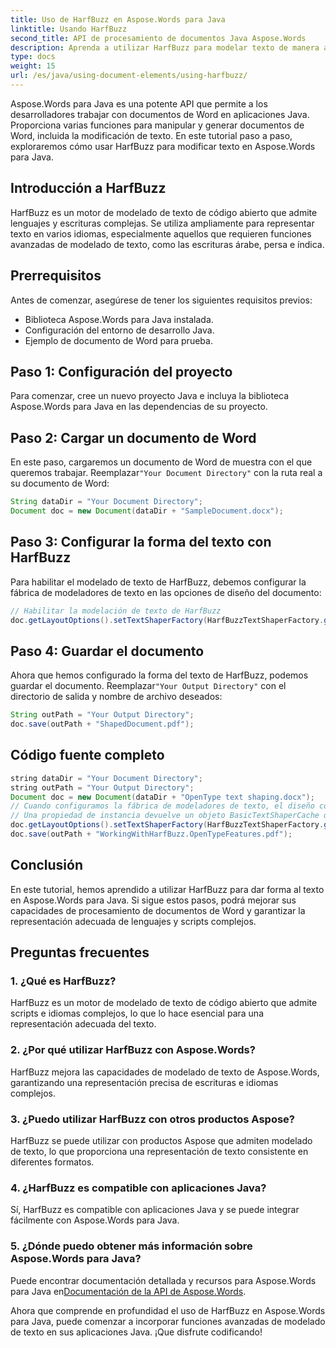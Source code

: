 ```yaml
---
title: Uso de HarfBuzz en Aspose.Words para Java
linktitle: Usando HarfBuzz
second_title: API de procesamiento de documentos Java Aspose.Words
description: Aprenda a utilizar HarfBuzz para modelar texto de manera avanzada en Aspose.Words para Java. Mejore la representación de texto en scripts complejos con esta guía paso a paso.
type: docs
weight: 15
url: /es/java/using-document-elements/using-harfbuzz/
---
```


Aspose.Words para Java es una potente API que permite a los desarrolladores trabajar con documentos de Word en aplicaciones Java. Proporciona varias funciones para manipular y generar documentos de Word, incluida la modificación de texto. En este tutorial paso a paso, exploraremos cómo usar HarfBuzz para modificar texto en Aspose.Words para Java.

## Introducción a HarfBuzz

HarfBuzz es un motor de modelado de texto de código abierto que admite lenguajes y escrituras complejas. Se utiliza ampliamente para representar texto en varios idiomas, especialmente aquellos que requieren funciones avanzadas de modelado de texto, como las escrituras árabe, persa e índica.

## Prerrequisitos

Antes de comenzar, asegúrese de tener los siguientes requisitos previos:

- Biblioteca Aspose.Words para Java instalada.
- Configuración del entorno de desarrollo Java.
- Ejemplo de documento de Word para prueba.

## Paso 1: Configuración del proyecto

Para comenzar, cree un nuevo proyecto Java e incluya la biblioteca Aspose.Words para Java en las dependencias de su proyecto.

## Paso 2: Cargar un documento de Word

 En este paso, cargaremos un documento de Word de muestra con el que queremos trabajar. Reemplazar`"Your Document Directory"` con la ruta real a su documento de Word:

```java
String dataDir = "Your Document Directory";
Document doc = new Document(dataDir + "SampleDocument.docx");
```

## Paso 3: Configurar la forma del texto con HarfBuzz

Para habilitar el modelado de texto de HarfBuzz, debemos configurar la fábrica de modeladores de texto en las opciones de diseño del documento:

```java
// Habilitar la modelación de texto de HarfBuzz
doc.getLayoutOptions().setTextShaperFactory(HarfBuzzTextShaperFactory.getInstance());
```

## Paso 4: Guardar el documento

 Ahora que hemos configurado la forma del texto de HarfBuzz, podemos guardar el documento. Reemplazar`"Your Output Directory"` con el directorio de salida y nombre de archivo deseados:

```java
String outPath = "Your Output Directory";
doc.save(outPath + "ShapedDocument.pdf");
```

## Código fuente completo
```java
string dataDir = "Your Document Directory";
string outPath = "Your Output Directory";
Document doc = new Document(dataDir + "OpenType text shaping.docx");
// Cuando configuramos la fábrica de modeladores de texto, el diseño comienza a utilizar funciones OpenType.
// Una propiedad de instancia devuelve un objeto BasicTextShaperCache que envuelve HarfBuzzTextShaperFactory.
doc.getLayoutOptions().setTextShaperFactory(HarfBuzzTextShaperFactory.getInstance());
doc.save(outPath + "WorkingWithHarfBuzz.OpenTypeFeatures.pdf");
```

## Conclusión

En este tutorial, hemos aprendido a utilizar HarfBuzz para dar forma al texto en Aspose.Words para Java. Si sigue estos pasos, podrá mejorar sus capacidades de procesamiento de documentos de Word y garantizar la representación adecuada de lenguajes y scripts complejos.

## Preguntas frecuentes

### 1. ¿Qué es HarfBuzz?

HarfBuzz es un motor de modelado de texto de código abierto que admite scripts e idiomas complejos, lo que lo hace esencial para una representación adecuada del texto.

### 2. ¿Por qué utilizar HarfBuzz con Aspose.Words?

HarfBuzz mejora las capacidades de modelado de texto de Aspose.Words, garantizando una representación precisa de escrituras e idiomas complejos.

### 3. ¿Puedo utilizar HarfBuzz con otros productos Aspose?

HarfBuzz se puede utilizar con productos Aspose que admiten modelado de texto, lo que proporciona una representación de texto consistente en diferentes formatos.

### 4. ¿HarfBuzz es compatible con aplicaciones Java?

Sí, HarfBuzz es compatible con aplicaciones Java y se puede integrar fácilmente con Aspose.Words para Java.

### 5. ¿Dónde puedo obtener más información sobre Aspose.Words para Java?

Puede encontrar documentación detallada y recursos para Aspose.Words para Java en[Documentación de la API de Aspose.Words](https://reference.aspose.com/words/java/).

Ahora que comprende en profundidad el uso de HarfBuzz en Aspose.Words para Java, puede comenzar a incorporar funciones avanzadas de modelado de texto en sus aplicaciones Java. ¡Que disfrute codificando!